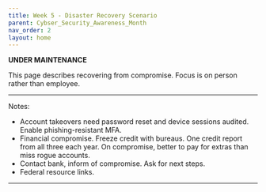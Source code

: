 ```yaml
---
title: Week 5 - Disaster Recovery Scenario
parent: Cybser_Security_Awareness_Month
nav_order: 2
layout: home
---
```


**********UNDER MAINTENANCE**********

This page describes recovering from compromise. Focus is on person rather than employee.



---
Notes:

* Account takeovers need password reset and device sessions audited. Enable phishing-resistant MFA.
* Financial compromise. Freeze credit with bureaus. One credit report from all three each year. On compromise, better to pay for extras than miss rogue accounts.
* Contact bank, inform of compromise. Ask for next steps.
* Federal resource links.

----